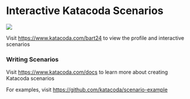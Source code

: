 # Interactive Katacoda Scenarios

[![](http://shields.katacoda.com/katacoda/bart24/count.svg)](https://www.katacoda.com/bart24 "Get your profile on Katacoda.com")

Visit https://www.katacoda.com/bart24 to view the profile and interactive scenarios

### Writing Scenarios
Visit https://www.katacoda.com/docs to learn more about creating Katacoda scenarios

For examples, visit https://github.com/katacoda/scenario-example
